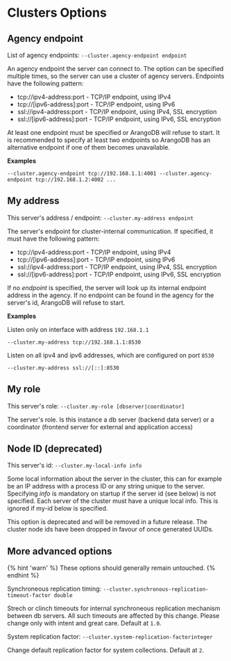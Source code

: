 Clusters Options
================

Agency endpoint
---------------

<!-- arangod/Cluster/ClusterFeature.h -->


List of agency endpoints:
`--cluster.agency-endpoint endpoint`

An agency endpoint the server can connect to. The option can be specified
multiple times, so the server can use a cluster of agency servers.
Endpoints have the following pattern:

- tcp://ipv4-address:port - TCP/IP endpoint, using IPv4
- tcp://[ipv6-address]:port - TCP/IP endpoint, using IPv6
- ssl://ipv4-address:port - TCP/IP endpoint, using IPv4, SSL encryption
- ssl://[ipv6-address]:port - TCP/IP endpoint, using IPv6, SSL encryption

At least one endpoint must be specified or ArangoDB will refuse to start.
It is recommended to specify at least two endpoints so ArangoDB has an
alternative endpoint if one of them becomes unavailable.

**Examples**

```
--cluster.agency-endpoint tcp://192.168.1.1:4001 --cluster.agency-endpoint tcp://192.168.1.2:4002 ...
```

My address
----------

<!-- arangod/Cluster/ClusterFeature.h -->


This server's address / endpoint:
`--cluster.my-address endpoint`

The server's endpoint for cluster-internal communication. If specified, it
must have the following pattern:
- tcp://ipv4-address:port - TCP/IP endpoint, using IPv4
- tcp://[ipv6-address]:port - TCP/IP endpoint, using IPv6
- ssl://ipv4-address:port - TCP/IP endpoint, using IPv4, SSL encryption
- ssl://[ipv6-address]:port - TCP/IP endpoint, using IPv6, SSL encryption

If no *endpoint* is specified, the server will look up its internal
endpoint address in the agency. If no endpoint can be found in the agency
for the server's id, ArangoDB will refuse to start.

**Examples**

Listen only on interface with address `192.168.1.1`
```
--cluster.my-address tcp://192.168.1.1:8530
```

Listen on all ipv4 and ipv6 addresses, which are configured on port `8530`
```
--cluster.my-address ssl://[::]:8530
```

My role
-------

<!-- arangod/Cluster/ClusterFeature.h -->


This server's role:
`--cluster.my-role [dbserver|coordinator]`

The server's role. Is this instance a db server (backend data server)
or a coordinator (frontend server for external and application access)

Node ID (deprecated)
--------------------

<!-- arangod/Cluster/ClusterFeature.h -->


This server's id: `--cluster.my-local-info info`

Some local information about the server in the cluster, this can for
example be an IP address with a process ID or any string unique to
the server. Specifying *info* is mandatory on startup if the server
id (see below) is not specified. Each server of the cluster must
have a unique local info. This is ignored if my-id below is specified.

This option is deprecated and will be removed in a future release. The
cluster node ids have been dropped in favour of once generated UUIDs.

More advanced options
---------------------

{% hint 'warn' %}
These options should generally remain untouched.
{% endhint %}

<!-- arangod/Cluster/ClusterFeature.h -->


Synchroneous replication timing: `--cluster.synchronous-replication-timeout-factor double`

Strech or clinch timeouts for internal synchroneous replication
mechanism between db servers. All such timeouts are affected by this
change. Please change only with intent and great care. Default at `1.0`.

System replication factor: `--cluster.system-replication-factorinteger`

Change default replication factor for system collections. Default at `2`.
